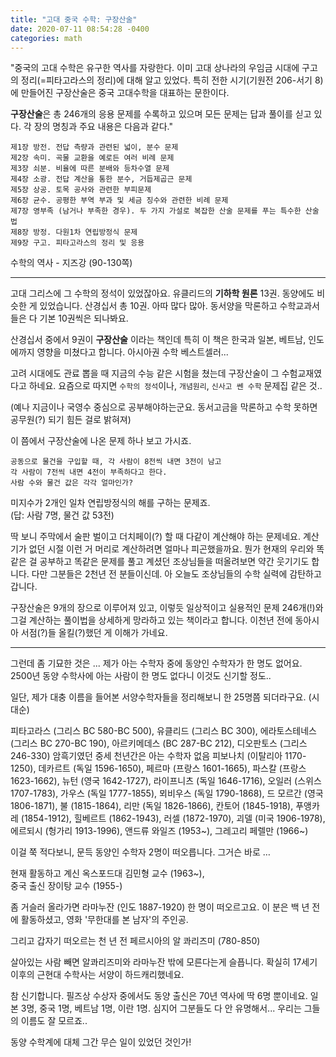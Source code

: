 ```yaml
---
title: "고대 중국 수학: 구장산술"
date: 2020-07-11 08:54:28 -0400
categories: math
---
```



"중국의 고대 수학은 유구한 역사를 자랑한다. 이미 고대 상나라의 우임금 시대에 구고의 정리(=피타고라스의 정리)에 대해 알고 있었다. 
특히 전한 시기(기원전 206-서기 8)에 만들어진 구장산술은 중국 고대수학을 대표하는 문한이다.

<strong>구장산술</strong>은 총 246개의 응용 문제를 수록하고 있으며 모든 문제는 답과 풀이를 싣고 있다. 각 장의 명칭과 주요 내용은 다음과 같다."

```
제1장 방전. 전답 측량과 관련된 넓이, 분수 문제
제2장 속미. 곡물 교환을 예로든 여러 비례 문제
제3장 쇠분. 비율에 따른 분배와 등차수열 문제
제4장 소광. 전답 계산을 통한 분수, 거듭제곱근 문제
제5장 상공. 토목 공사와 관련한 부피문제
제6장 균수. 공평한 부역 부과 및 세금 징수와 관련한 비례 문제
제7장 영부족 (남거나 부족한 경우). 두 가지 가설로 복잡한 산술 문제를 푸는 특수한 산술법
제8장 방정. 다원1차 연립방정식 문제
제9장 구고. 피타고라스의 정리 및 응용
```

수학의 역사 - 지즈강 (90-130쪽)


----------------



고대 그리스에 그 수학의 정석이 있었잖아요. 유클리드의 <strong>기하학 원론</strong> 13권. 
동양에도 비슷한 게 있었습니다. 산경십서 총 10권. 아따 많다 많아. 동서양을 막론하고 수학교과서들은 다 기본 10권씩은 되나봐요.

산경십서 중에서 9권이 <strong>구장산술</strong> 이라는 책인데 특히 이 책은 한국과 일본, 베트남, 인도에까지 영향을 미쳤다고 합니다. 아시아권 수학 베스트셀러...

고려 시대에도 관료 뽑을 때 지금의 수능 같은 시험을 쳤는데 구장산술이 그 수험교재였다고 하네요.
요즘으로 따지면 `수학의 정석`이나, `개념원리`, `신사고 쎈 수학` 문제집 같은 것.. 

(예나 지금이나 국영수 중심으로 공부해야하는군요. 동서고금을 막론하고 수학 못하면 공무원(?) 되기 힘든 걸로 밝혀져)


이 쯤에서 구장산술에 나온 문제 하나 보고 가시죠.

```
공동으로 물건을 구입할 때, 각 사람이 8전씩 내면 3전이 남고 
각 사람이 7전씩 내면 4전이 부족하다고 한다. 
사람 수와 물건 값은 각각 얼마인가?
```

미지수가 2개인 일차 연립방정식의 해를 구하는 문제죠.<br>
(답: 사람 7명, 물건 값 53전)

딱 보니 주막에서 술판 벌이고 더치페이(?) 할 때 다같이 계산해야 하는 문제네요. 계산기가 없던 시절 이런 거 머리로 계산하려면 얼마나 피곤했을까요. 
뭔가 현재의 우리와 똑같은 걸 공부하고 똑같은 문제를 풀고 계셨던 조상님들을 떠올려보면 약간 웃기기도 합니다. 다만 그분들은 2천년 전 분들이신데. 
아 오늘도 조상님들의 수학 실력에 감탄하고 갑니다.

구장산술은 9개의 장으로 이루어져 있고, 이렇듯 일상적이고 실용적인 문제 246개(!)와 그걸 계산하는 풀이법을 상세하게 망라하고 있는 책이라고 합니다. 
이천년 전에 동아시아 서점(?)들 올킬(?)했던 게 이해가 가네요.


-------

그런데 좀 기묘한 것은 ... 제가 아는 수학자 중에 동양인 수학자가 한 명도 없어요.
2500년 동양 수학사에 아는 사람이 한 명도 없다니 이것도 신기할 정도..

일단, 제가 대충 이름을 들어본 서양수학자들을 정리해보니 한 25명쯤 되더라구요. (시대순)


피타고라스 (그리스 BC 580-BC 500), 유클리드 (그리스 BC 300), 에라토스테네스 (그리스 BC 270-BC 190), 아르키메데스 (BC 287-BC 212), 디오판토스 (그리스 246-330)
암흑기였던 중세 천년간은 아는 수학자 없음
피보나치 (이탈리아 1170-1250),
데카르트 (독일 1596-1650), 페르마 (프랑스 1601-1665), 파스칼 (프랑스 1623-1662), 뉴턴 (영국 1642-1727), 라이프니츠 (독일 1646-1716),
오일러 (스위스 1707-1783), 가우스 (독일 1777-1855), 뫼비우스 (독일 1790-1868),
드 모르간 (영국 1806-1871), 불 (1815-1864), 리만 (독일 1826-1866), 칸토어 (1845-1918), 푸앵카레 (1854-1912), 힐베르트 (1862-1943), 러셀 (1872-1970),
괴델 (미국 1906-1978), 에르되시 (헝가리 1913-1996), 앤드류 와일즈 (1953~), 그레고리 페렐만 (1966~)



이걸 쭉 적다보니, 문득 동양인 수학자 2명이 떠오릅니다. 그거슨 바로 … 

현재 활동하고 계신  옥스포드대 김민형 교수 (1963~),  <br>
중국 출신 장이탕 교수 (1955-)

좀 거슬러 올라가면 라마누잔 (인도 1887-1920) 한 명이 떠오르고요.  이 분은 백 년 전에 활동하셨고, 영화 '무한대를 본 남자'의 주인공.

그리고 갑자기 떠오르는 천 년 전 페르시아의 알 콰리즈미 (780-850)

살아있는 사람 빼면  알콰리즈미와 라마누잔 밖에 모른다는게 슬픕니다.  확실히 17세기 이후의 근현대 수학사는 서양이 하드캐리했네요.

참 신기합니다. 필즈상 수상자 중에서도 동양 출신은 70년 역사에 딱 6명 뿐이네요. 일본 3명, 중국 1명, 베트남 1명, 이란 1명.
심지어 그분들도 다 안 유명해서... 우리는 그들의 이름도 잘 모르죠..

동양 수학계에 대체 그간 무슨 일이 있었던 것인가!
